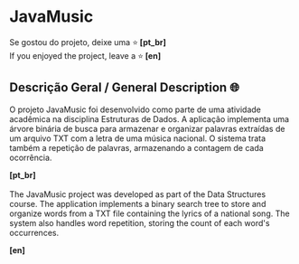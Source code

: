 # JavaMusic
Se gostou do projeto, deixe uma ⭐️<strong> [pt_br] </strong> <br>
If you enjoyed the project, leave a ⭐️<strong> [en] </strong>

<h2> Descrição Geral / General Description 🌐 </h2>
O projeto JavaMusic foi desenvolvido como parte de uma atividade acadêmica na disciplina Estruturas de Dados. A aplicação implementa uma árvore binária de busca para armazenar e organizar palavras extraídas de um arquivo TXT com a letra de uma música nacional. O sistema trata também a repetição de palavras, armazenando a contagem de cada ocorrência.

<strong> [pt_br] </strong> <br> <br> The JavaMusic project was developed as part of the Data Structures course. The application implements a binary search tree to store and organize words from a TXT file containing the lyrics of a national song. The system also handles word repetition, storing the count of each word's occurrences.

<strong> [en] </strong>

